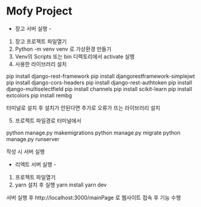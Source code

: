 # Mofy Project

- 장고 서버 실행 -
1. 장고 프로젝트 파일열기
2. Python -m venv venv 로 가상환경 만들기
3. Venv의 Scripts 또는 bin 디렉토리에서 activate 실행
4. 사용한 라이브러리 설치

pip install django-rest-framework
pip install djangorestframework-simplejwt
pip install django-cors-headers
pip install django-rest-authtoken
pip install django-multiselectfield
pip install channels
pip install scikit-learn
pip install extcolors
pip install rembg

터미널로 설치 후 설치가 안된다면 추가로 오류가 뜨는 라이브러리 설치

5. 프로젝트 파일경로 터미널에서

python manage.py makemigrations
python manage.py migrate
python manage.py runserver

작성 시 서버 실행


- 리액트 서버 실행 -
1. 프로젝트 파일열기
2. yarn 설치 후 실행
yarn install
yarn dev


서버 실행 후 http://localhost:3000/mainPage 로 웹사이트 접속 후 기능 수행

